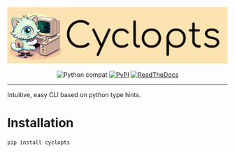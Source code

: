 <div align="center">
  <img src="https://raw.githubusercontent.com/BrianPugh/Cyclopts/main/assets/logo_512w.png">
</div>

<div align="center">

![Python compat](https://img.shields.io/badge/>=python-3.8-blue.svg)
[![PyPI](https://img.shields.io/pypi/v/cyclopts.svg)](https://pypi.org/project/cyclopts/)
[![ReadTheDocs](https://readthedocs.org/projects/cyclopts/badge/?version=latest)](https://cyclopts.readthedocs.io/en/latest/?badge=latest)

</div>

---

Intuitive, easy CLI based on python type hints.

# Installation


```bash
pip install cyclopts
```
